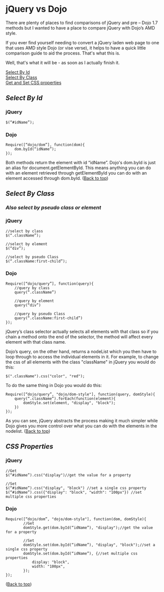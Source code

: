 # jQuery vs Dojo

There are plenty of places to find comparisons of jQuery and pre – Dojo 1.7 methods but I wanted to have a place to compare jQuery with Dojo’s AMD style.

If you ever find yourself needing to convert a jQuery laden web page to one that uses AMD style Dojo (or vise verse), it helps to have a quick little comparison guide to aid the process. That's what this is. 

Well, that's what it will be - as soon as I actually finish it.
<a id="top"></a>

[Select By Id](#select-by-id)<br>
[Select By Class](#select-by-class)<br>
[Get and Set CSS properties](#css-properties)<br>

## ***Select By Id***
### jQuery
    $(“#idName”);
### Dojo
    Require([“dojo/dom”], function(dom){
        dom.byId(“idName”);
    });

Both methods return the element with id “idName”. Dojo's dom.byId is just an alias for document.getElementById. This means anything you can do with an element retrieved through getElementById you can do with an element accessed through dom.byId.
([Back to top](#top)) <br>

## ***Select By Class***
### *Also select by pseudo class or element*
### jQuery
    //select by class
    $(“.className”);

    //select by element
    $(“div”);

    //select by pseudo Class
    $(“.className:first-child”);

### Dojo
    Require([“dojo/query”], function(query){
        //query by class
        query(“.className”)

        //query by element
        query(“div”)

        //query by pseudo Class
        query(“.className:first-child”)
    });

jQuery’s class selector actually selects all elements with that class so if you chain a method onto the end of the selector, the method will affect every element with that class name.

Dojo’s query, on the other hand, returns a nodeList which you then have to loop through to access the individual elements in it. For example, to change the css of all elements with the class "className" in jQuery you would do this:

    $(".className").css("color", "red");

To do the same thing in Dojo you would do this:

    Require([“dojo/query”, "dojo/dom-style"], function(query, domStyle){
        query(“.className”).forEach(function(element){
            domStyle.set(element, "display", "block");
        })
    });

As you can see, jQuery abstracts the process making it much simpler while Dojo gives you more control over what you can do with the elements in the nodelist.
([Back to top](#top)) <br>

## ***CSS Properties***
### jQuery
    //Get
    $(“#idName”).css("display")//get the value for a property

    //Set
    $(“#idName”).css("display", "block") //set a single css property
    $(“#idName”).css({"display": "block", "width": "100px"}) //set multiple css properties

### Dojo
    Require([“dojo/dom”, "dojo/dom-style"], function(dom, domStyle){
            //Get
            domStyle.get(dom.byId(“idName”), "display");//get the value for a property

            //Set
            domStyle.set(dom.byId(“idName”), "display", "block");//set a single css property
            domStyle.set(dom.byId(“idName”), {//set multiple css properties
                display: "block",
                width: "100px",
            });
    });
([Back to top](#top)) <br>
